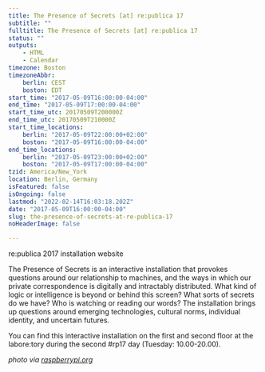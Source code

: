 ```yaml
---
title: The Presence of Secrets [at] re:publica 17
subtitle: ""
fulltitle: The Presence of Secrets [at] re:publica 17
status: ""
outputs:
    - HTML
    - Calendar
timezone: Boston
timezoneAbbr:
    berlin: CEST
    boston: EDT
start_time: "2017-05-09T16:00:00-04:00"
end_time: "2017-05-09T17:00:00-04:00"
start_time_utc: 20170509T200000Z
end_time_utc: 20170509T210000Z
start_time_locations:
    berlin: "2017-05-09T22:00:00+02:00"
    boston: "2017-05-09T16:00:00-04:00"
end_time_locations:
    berlin: "2017-05-09T23:00:00+02:00"
    boston: "2017-05-09T17:00:00-04:00"
tzid: America/New_York
location: Berlin, Germany
isFeatured: false
isOngoing: false
lastmod: "2022-02-14T16:03:18.202Z"
date: "2017-05-09T16:00:00-04:00"
slug: the-presence-of-secrets-at-re-publica-17
noHeaderImage: false

---
```

re:publica 2017 installation website

The Presence of Secrets is an interactive installation that provokes questions around our relationship to machines, and the ways in which our private correspondence is digitally and intractably distributed. What kind of logic or intelligence is beyond or behind this screen? What sorts of secrets do we have? Who is watching or reading our words? The installation brings up questions around emerging technologies, cultural norms, individual identity, and uncertain futures.

You can find this interactive installation on the first and second floor at the labore:tory during the second #rp17 day (Tuesday: 10.00-20.00).

*photo via <a href="https://www.raspberrypi.org/" target="_blank">raspberrypi.org</a>*
